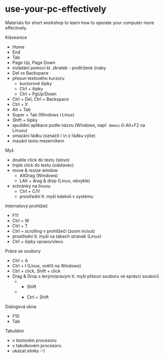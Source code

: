 # use-your-pc-effectively
Materials for short workshop to learn how to operate your computer more effectively.

Klávesnice
- Home
- End
- Tab
- Page Up, Page Down
- ovládání pomocí kl. zkratek - podtržené znaky
- Del vs Backspace
- přesun textového kurzoru
  - kurzorové šipky
  - Ctrl + šipky
  - Ctrl + PgUp/Down
- Ctrl + Del, Ctrl + Backspace
- Ctrl + X
- Alt + Tab
- Super + Tab (Windows i Linux)
- Shift + šipky
- spuštění aplikace podle názvu (Windows, např. `dmenu` či Alt+F2 na Linuxu)
- smazání řádku (označit i \n z řádku výše)
- mazání textu mezerníkem


Myš
- double click do textu (slovo)
- triple click do textu (odstavec)
- move & resize window
  - AltDrag (Windows)
  - LAlt + drag & drop (Linux, obvykle)
- schránky na linuxu
  - Ctrl + C/V
  - prostřední tl. myši kdekoli v systému



Internetový prohlížeč
- F11
- Ctrl + W
- Ctrl + T
- Ctrl + scrolling v prohlížeči (zoom in/out)
- prostřední tl. myši na tabech stránek (Linux)
- Ctrl + šipky vpravo/vlevo


Práce se soubory
- Ctrl + A
- Ctrl + I (Linux, ověřit na Windows)
- Ctrl + click, Shift + click
- Drag & Drop s levým/pravým tl. myši přesun souboru ve správci souborů
  - + Shift
  - + Ctrl + Shift

Dialogová okna
- F10
- Tab

Tabulátor
- v textovém procesoru
- v tabulkovém procesoru
- ukázat elinks :-)
